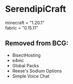 # SerendipiCraft

minecraft = "1.20.1"  
fabric = "0.15.11"

## Removed from BCG:

- BisectHosting
- e4mc
- Global Packs
- Reese's Sodium Options
- Simple Voice Chat
